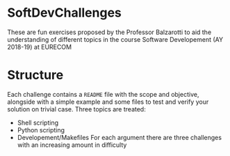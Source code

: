 # SoftDevChallenges
These are fun exercises proposed by the Professor Balzarotti to aid the understanding of different topics in the course Software Developement (AY 2018-19) at EURECOM
# Structure
Each challenge contains a `README` file with the scope and objective, alongside with a simple example and some files to test and verify your solution on trivial case.
Three topics are treated:
* Shell scripting
* Python scripting
* Developement/Makefiles
For each argument there are three challenges with an increasing amount in difficulty
